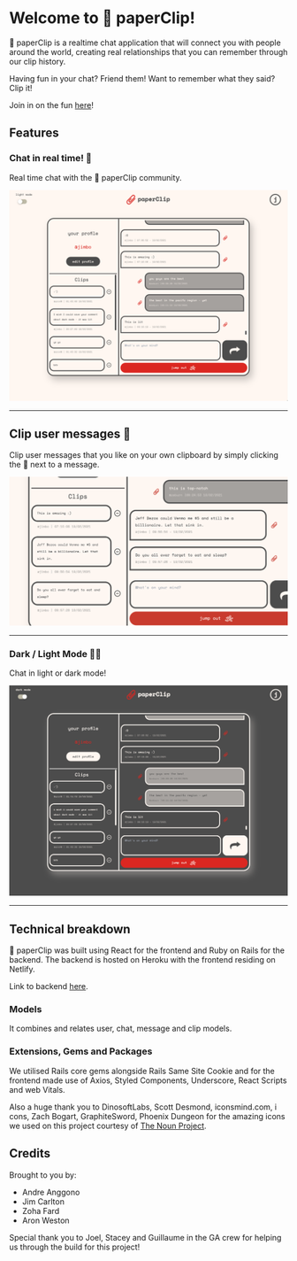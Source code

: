 # Welcome to 📎 paperClip!

📎 paperClip is a realtime chat application that will connect you with people around the world, creating real relationships that you can remember through our clip history.

Having fun in your chat? Friend them! Want to remember what they said? Clip it!

Join in on the fun [here](https://acapaperclip.netlify.app)!

## Features

### Chat in real time! 💬

Real time chat with the 📎 paperClip community.

![Chat with users](./src/assets/1.png)

---

## Clip user messages 📎

Clip user messages that you like on your own clipboard by simply clicking the 📎 next to a message.

![Clip user messages](./src/assets/3.png)

---

### Dark / Light Mode 🌚🌝

Chat in light or dark mode!

![Dark and Light Mode](./src/assets/2.png)

---

## Technical breakdown

📎 paperClip was built using React for the frontend and Ruby on Rails for the backend. The backend is hosted on Heroku with the frontend residing on Netlify.

Link to backend [here](https://github.com/AndreAnggono/paperClip-backend/).

### Models

It combines and relates user, chat, message and clip models.

### Extensions, Gems and Packages

We utilised Rails core gems alongside Rails Same Site Cookie and for the frontend made use of Axios, Styled Components, Underscore, React Scripts and web Vitals.

Also a huge thank you to DinosoftLabs, Scott Desmond, iconsmind.com, i cons, Zach Bogart, GraphiteSword, Phoenix Dungeon for the amazing icons we used on this project courtesy of [The Noun Project](https://thenounproject.com/).

## Credits

Brought to you by:

- Andre Anggono
- Jim Carlton
- Zoha Fard
- Aron Weston

Special thank you to Joel, Stacey and Guillaume in the GA crew for helping us through the build for this project!
